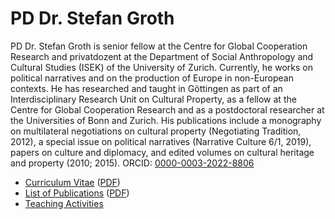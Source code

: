 # PD Dr. Stefan Groth
PD Dr. Stefan Groth is senior fellow at the Centre for Global Cooperation Research and privatdozent at the Department of Social Anthropology and Cultural Studies (ISEK) of the University of Zurich. Currently, he works on political narratives and on the production of Europe in non-European contexts. He has researched and taught in Göttingen as part of an Interdisciplinary Research Unit on Cultural Property, as a fellow at the Centre for Global Cooperation Research and as a postdoctoral researcher at the Universities of Bonn and Zurich. His publications include a monography on multilateral negotiations on cultural property (Negotiating Tradition, 2012), a special issue on political narratives (Narrative Culture 6/1, 2019), papers on culture and diplomacy, and edited volumes on cultural heritage and property (2010; 2015). ORCID: [0000-0003-2022-8806](https://orcid.org/0000-0003-2022-8806)

* [Curriculum Vitae]() ([PDF]())
* [List of Publications]() ([PDF]())
* [Teaching Activities]()
